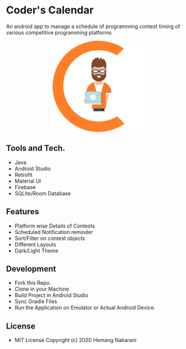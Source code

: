 # Coder's Calendar
An android app to manage a schedule of programming contest timing of various competitive programming platforms

<p align="center">
<img src="app/src/main/res/drawable/applogo.png" width=250>
</p>

## Tools and Tech.
- Java
- Android Studio
- Retrofit
- Material UI
- Firebase
- SQLite/Room Database

## Features
- Platform wise Details of Contests
- Scheduled Notification reminder
- Sort/Filter on contest objects
- Different Layouts
- Dark/Light Theme

## Development
- Fork this Repo.
- Clone in your Machine
- Build Project in Android Studio
- Sync Gradle Files
- Run the Application on Emulator or Actual Android Device.

## License
- MIT License Copyright (c) 2020 Hemang Nakarani
